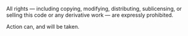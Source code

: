 All rights — including copying, modifying, distributing, sublicensing, or selling this code or any derivative work — are expressly prohibited.

Action can, and will be taken.
